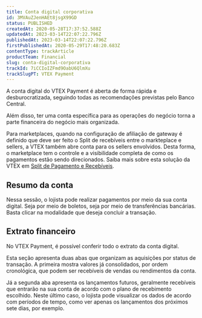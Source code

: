 ```yaml
---
title: Conta digital corporativa
id: 3MVAuZJenHAEt8jsgX99GD
status: PUBLISHED
createdAt: 2020-05-28T17:37:52.588Z
updatedAt: 2023-03-14T22:07:22.796Z
publishedAt: 2023-03-14T22:07:22.796Z
firstPublishedAt: 2020-05-29T17:48:20.683Z
contentType: trackArticle
productTeam: Financial
slug: conta-digital-corporativa
trackId: 7iCCIoIZFmd9OabU6QlmXu
trackSlugPT: VTEX Payment
---
```


A conta digital do VTEX Payment é aberta de forma rápida e desburocratizada, seguindo todas as recomendações previstas pelo Banco Central.   

Além disso, ter uma conta específica para as operações do negócio torna a parte financeira do negócio mais organizada. 

Para marketplaces, quando na configuração de afiliação de gateway é definido que deve ser feito o Split de recebíveis entre o markteplace e sellers, a VTEX também abre conta para os sellers envolvidos. Desta forma, o marketplace tem o controle e a visibilidade completa de como os pagamentos estão sendo direcionados. Saiba mais sobre esta solução da VTEX em [Split de Pagamento e Recebíveis](https://help.vtex.com/pt/tutorial/split-de-pagamento--6k5JidhYRUxileNolY2VLx?&utm_source=autocomplete#split-de-recebiveis).

## Resumo da conta 
Nessa sessão, o lojista pode realizar pagamentos por meio da sua conta digital. Seja por meio de boletos, seja por meio de transferências bancárias. Basta clicar na modalidade que deseja concluir a transação.

## Extrato financeiro 
No VTEX Payment, é possível conferir todo o extrato da conta digital.

Esta seção apresenta duas abas que organizam as aquisições por status de transação. A primeira mostra valores já consolidados, por ordem cronológica, que podem ser recebíveis de vendas ou rendimentos da conta. 

Já a segunda aba apresenta os lançamentos futuros, geralmente recebíveis que entrarão na sua conta de acordo com o plano de recebimento escolhido. Neste último caso, o lojista pode visualizar os dados de acordo com períodos de tempo, como ver apenas os lançamentos dos próximos sete dias, por exemplo.  
